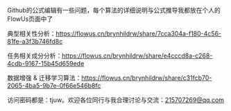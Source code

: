 Github的公式编辑有一些问题，每个算法的详细说明与公式推导我都放在个人的FlowUs页面中了 <p>
典型相关性分析：https://flowus.cn/brynhildrw/share/7cca304a-f180-4c56-81fe-a3f3b746fd8c <p>
任务相关成分分析：https://flowus.cn/brynhildrw/share/e4cccd8a-c268-4cdb-9167-15b45d659ede <p>
数据增强 & 迁移学习算法：https://flowus.cn/brynhildrw/share/c31fcb70-2065-4ba5-9b7e-0f66e546b8fc <p>
访问密码都是：tjuw。欢迎各位同行与我合理讨论与交流：215707269@qq.com
